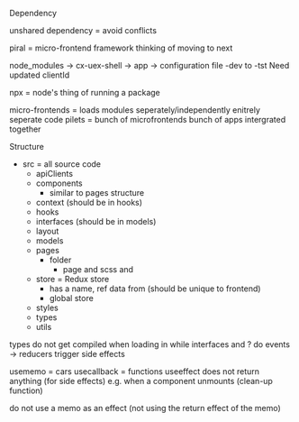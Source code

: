 Dependency

unshared dependency = avoid conflicts

piral = micro-frontend framework
thinking of moving to next

node_modules -> cx-uex-shell -> app -> configuration file
-dev to -tst
Need updated clientId

npx = node's thing of running a package

micro-frontends = loads modules seperately/independently
enitrely seperate code
pilets = bunch of microfrontends
bunch of apps intergrated together

Structure 
- src = all source code
    - apiClients 
    - components
        - similar to pages structure
    - context (should be in hooks)
    - hooks
    - interfaces (should be in models)
    - layout
    - models
    - pages
        - folder 
            - page and scss and 
    - store = Redux store
        - has a name, ref data from (should be unique to frontend)
        - global store
    - styles
    - types
    - utils

types do not get compiled when loading in while interfaces and ? do
events -> reducers trigger side effects 

usememo = cars
usecallback = functions
useeffect does not return anything (for side effects)
e.g. when a component unmounts (clean-up function)

do not use a memo as an effect (not using the return effect of the memo)

